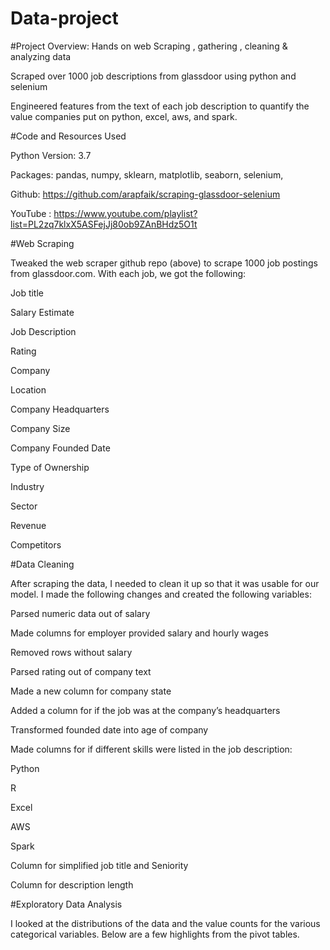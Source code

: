 # Data-project
#Project Overview: 
Hands on web Scraping , gathering , cleaning & analyzing  data

Scraped over 1000 job descriptions from glassdoor using python and selenium

Engineered features from the text of each job description to quantify the value companies put on python, excel, aws, and spark.

#Code and Resources Used

Python Version: 3.7

Packages: pandas, numpy, sklearn, matplotlib, seaborn, selenium, 

Github: https://github.com/arapfaik/scraping-glassdoor-selenium

YouTube : https://www.youtube.com/playlist?list=PL2zq7klxX5ASFejJj80ob9ZAnBHdz5O1t

#Web Scraping

Tweaked the web scraper github repo (above) to scrape 1000 job postings from glassdoor.com. With each job, we got the following:

Job title

Salary Estimate

Job Description

Rating

Company

Location

Company Headquarters

Company Size

Company Founded Date

Type of Ownership

Industry

Sector

Revenue

Competitors


#Data Cleaning

After scraping the data, I needed to clean it up so that it was usable for our model. I made the following changes and created the following variables:

Parsed numeric data out of salary

Made columns for employer provided salary and hourly wages

Removed rows without salary

Parsed rating out of company text

Made a new column for company state

Added a column for if the job was at the company’s headquarters

Transformed founded date into age of company

Made columns for if different skills were listed in the job description:

Python

R

Excel

AWS

Spark

Column for simplified job title and Seniority

Column for description length



#Exploratory Data Analysis

I looked at the distributions of the data and the value counts for the various categorical variables. Below are a few highlights from the pivot tables.
